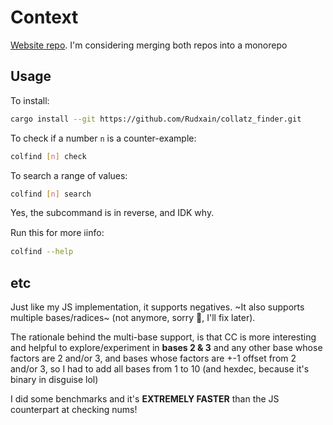 # Context

[Website repo](https://github.com/Rudxain/Collatz-finder). I'm considering merging both repos into a monorepo

## Usage

To install:

```sh
cargo install --git https://github.com/Rudxain/collatz_finder.git
```

To check if a number `n` is a counter-example:

```sh
colfind [n] check
```

To search a range of values:

```sh
colfind [n] search
```

Yes, the subcommand is in reverse, and IDK why.

Run this for more ℹinfo:

```sh
colfind --help
```

## etc

Just like my JS implementation, it supports negatives. ~It also supports multiple bases/radices~ (not anymore, sorry 🙁, I'll fix later).

The rationale behind the multi-base support, is that CC is more interesting and helpful to explore/experiment in **bases 2 & 3** and any other base whose factors are 2 and/or 3, and bases whose factors are +-1 offset from 2 and/or 3, so I had to add all bases from 1 to 10 (and hexdec, because it's binary in disguise lol)

I did some benchmarks and it's **EXTREMELY FASTER** than the JS counterpart at checking nums!
